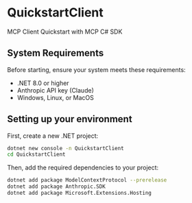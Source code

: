 # QuickstartClient

MCP Client Quickstart with MCP C# SDK

## System Requirements

Before starting, ensure your system meets these requirements:

- .NET 8.0 or higher
- Anthropic API key (Claude)
- Windows, Linux, or MacOS

## Setting up your environment

First, create a new .NET project:

```bash
dotnet new console -n QuickstartClient
cd QuickstartClient
```

Then, add the required dependencies to your project:

```bash
dotnet add package ModelContextProtocol --prerelease
dotnet add package Anthropic.SDK
dotnet add package Microsoft.Extensions.Hosting
```
